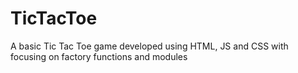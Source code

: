 # TicTacToe
A basic Tic Tac Toe game developed using HTML, JS and CSS with focusing on factory functions and modules
